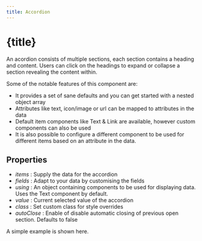```yaml
---
title: Accordion
---
```


# {title}

An acordion consists of multiple sections, each section contains a heading and content.
Users can click on the headings to expand or collapse a section revealing the content within.

Some of the notable features of this component are:

- It provides a set of sane defaults and you can get started with a nested object array
- Attributes like text, icon/image or url can be mapped to attributes in the data
- Default item components like Text & Link are available, however custom components can also be used
- It is also possible to configure a different component to be used for different items based on an
  attribute in the data.

## Properties

- _items_ : Supply the data for the accordion
- _fields_ : Adapt to your data by customising the fields
- _using_ : An object containing components to be used for displaying data. Uses the Text component by default.
- _value_ : Current selected value of the accordion
- _class_ : Set custom class for style overrides
- _autoClose_ : Enable of disable automatic closing of previous open section. Defaults to false

A simple example is shown here.

